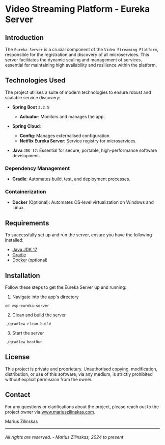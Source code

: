 # Video Streaming Platform - Eureka Server

## Introduction
The `Eureka Server` is a crucial component of the `Video Streaming Platform`, responsible for the registration and discovery of all microservices. This server facilitates the dynamic scaling and management of services, essential for maintaining high availability and resilience within the platform.

## Technologies Used

The project utilises a suite of modern technologies to ensure robust and scalable service discovery:

- **Spring Boot** `3.2.5`:
    - **Actuator**: Monitors and manages the app.

- **Spring Cloud**:
    - **Config**: Manages externalised configuration.
    - **Netflix Eureka Server**: Service registry for microservices.

- **Java** `JDK 17`: Essential for secure, portable, high-performance software development.

### Dependency Management

- **Gradle**: Automates build, test, and deployment processes.

### Containerization

- **Docker** (Optional): Automates OS-level virtualization on Windows and Linux.



## Requirements

To successfully set up and run the server, ensure you have the following installed:

- <a href="https://www.oracle.com/uk/java/technologies/downloads/#java17" target="_blank">Java JDK 17</a>
- <a href="https://gradle.org/" target="_blank">Gradle</a>
- <a href="https://docs.docker.com/get-docker/" target="_blank">Docker</a> (optional)



## Installation

Follow these steps to get the Eureka Server up and running:

1. Navigate into the app's directory
```shell
cd vsp-eureka-server
```

2. Clean and build the server

```shell
./gradlew clean build
```

3. Start the server

```shell
./gradlew bootRun
```


## License

This project is private and proprietary. Unauthorised copying, modification, distribution, or use of this software, via any medium, is strictly prohibited without explicit permission from the owner.

## Contact

<p>For any questions or clarifications about the project, please reach out to the project owner via <a href="https://www.mariuszilinskas.com" target="_blank">www.mariuszilinskas.com</a>.</p>

Marius Zilinskas

------

###### All rights are reserved. - Marius Zilinskas, 2024 to present